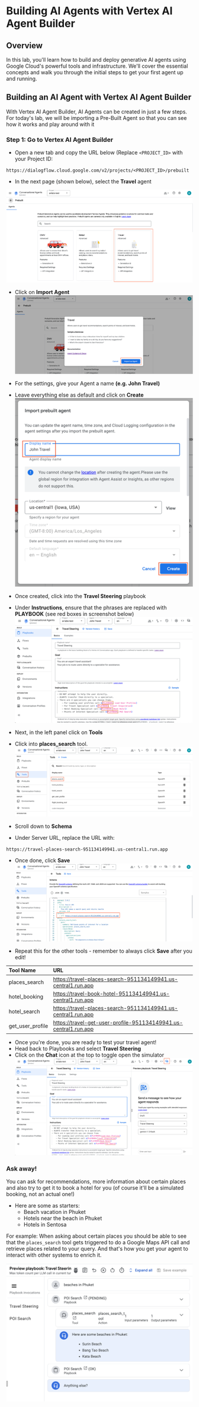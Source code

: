 # Building AI Agents with Vertex AI Agent Builder

## Overview
In this lab, you'll learn how to build and deploy generative AI agents using Google Cloud's powerful tools and infrastructure. We'll cover the essential concepts and walk you through the initial steps to get your first agent up and running.

## Building an AI Agent with Vertex AI Agent Builder

With Vertex AI Agent Builder, AI Agents can be created in just a few steps. For today's lab, we will be importing a Pre-Built Agent so that you can see how it works and play around with it
### Step 1: Go to Vertex AI Agent Builder
- Open a new tab and copy the URL below (Replace ```<PROJECT_ID>``` with your Project ID:

```
https://dialogflow.cloud.google.com/v2/projects/<PROJECT_ID>/prebuilt
```

- In the next page (shown below), select the **Travel** agent

![Select Travel page](./images/select_travel.png)

- Click on **Import Agent**
![Import Agent page](./images/import_agent.png)

- For the settings, give your Agent a name **(e.g. John Travel)**
- Leave everything else as default and click on **Create**
![Pre-built Agent Settings](./images/prebuilt_agent_settings.png)

- Once created, click into the **Travel Steering** playbook
- Under **Instructions**, ensure that the phrases are replaced with **PLAYBOOK** (see red boxes in screenshot below)
![Change Playbook](./images/change_playbook.png)

- Next, in the left panel click on **Tools**
- Click into **places_search** tool.
![Tools Page](./images/tools_page.png)

- Scroll down to **Schema**
- Under Server URL, replace the URL with:
```bash
https://travel-places-search-951134149941.us-central1.run.app
```
- Once done, click **Save**
![Replace URL](./images/replace_server_url.png)

- Repeat this for the other tools - remember to always click **Save** after you edit!
  
| Tool Name         | URL |
| :---------------- | :------ |
| places_search     | https://travel-places-search-951134149941.us-central1.run.app    |
| hotel_booking     | https://travel-book-hotel-951134149941.us-central1.run.app       |
| hotel_search      | https://travel-places-search-951134149941.us-central1.run.app    |
| get_user_profile  | https://travel-get-user-profile-951134149941.us-central1.run.app |

- Once you're done, you are ready to test your travel agent! 
- Head back to Playbooks and select **Travel Steering**
- Click on the **Chat** icon at the top to toggle open the simulator
![Toggle open chat](./images/toggle_chat.png)

### Ask away!
You can ask for recommendations, more information about certain places and also try to get it to book a hotel for you (of course it'll be a simulated booking, not an actual one!)
- Here are some as starters:
    - Beach vacation in Phuket
    - Hotels near the beach in Phuket
    - Hotels in Sentosa

For example: When asking about certain places you should be able to see that the ```places_search``` tool gets triggered to do a Google Maps API call and retrieve places related to your query. And that's how you get your agent to interact with other systems to enrich it.

![Tools Trigger](./images/trigger_tool.png)






